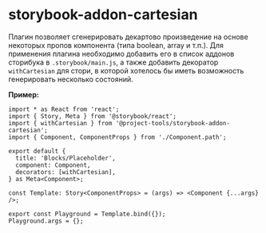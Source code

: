 # storybook-addon-cartesian

Плагин позволяет сгенерировать декартово произведение на основе некоторых пропов компонента (типа boolean, array и т.п.).
Для применения плагина необходимо добавить его в список аддонов сторибука в `.storybook/main.js`, а также добавить
декоратор `withCartesian` для стори, в которой хотелось бы иметь возможность генерировать несколько состояний.

**Пример:**

```tsx
import * as React from 'react';
import { Story, Meta } from '@storybook/react';
import { withCartesian } from '@project-tools/storybook-addon-cartesian';
import { Component, ComponentProps } from './Component.path';

export default {
  title: 'Blocks/Placeholder',
  component: Component,
  decorators: [withCartesian],
} as Meta<Component>;

const Template: Story<ComponentProps> = (args) => <Component {...args} />;

export const Playground = Template.bind({});
Playground.args = {};
```
